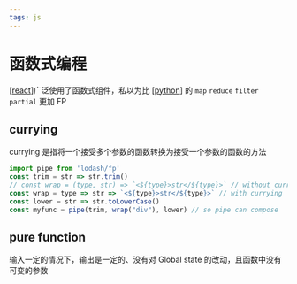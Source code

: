 ```yaml
---
tags: js
---
```

# 函数式编程

[[react]]广泛使用了函数式组件，私以为比 [[python]] 的 `map` `reduce` `filter` `partial` 更加 FP

## currying

currying 是指将一个接受多个参数的函数转换为接受一个参数的函数的方法

```jsx
import pipe from 'lodash/fp'
const trim = str => str.trim()
// const wrap = (type, str) => `<${type}>str</${type}>` // without currying
const wrap = type => str => `<${type}>str</${type}>` // with currying
const lower = str => str.toLowerCase()
const myfunc = pipe(trim, wrap("div"), lower) // so pipe can compose
```

## pure function

输入一定的情况下，输出是一定的、没有对 Global state 的改动，且函数中没有可变的参数

[//begin]: # "Autogenerated link references for markdown compatibility"
[react]: react.md "react"
[python]: ../python/python.md "python"
[//end]: # "Autogenerated link references"
